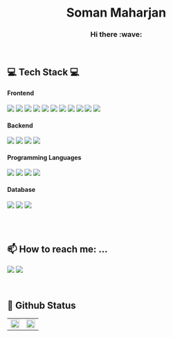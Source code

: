 <div align="center">
 <h1>
    Soman Maharjan
  </h1>
  <h3>
    Hi there :wave:  
  </h3>
  <br>
</div>

<h2> 💻 Tech Stack 💻 </h2>
  
<h4>Frontend</h4>
<p>
<img src="https://img.shields.io/badge/React-20232A?style=flat-square&logo=react&logoColor=61DAFB"/>
<img src="https://img.shields.io/badge/JavaScript-F7DF1E?style=flat-square&logo=javascript&logoColor=black"/>
<img src="https://img.shields.io/badge/TypeScript-007ACC?style=flat-square&logo=typescript&logoColor=white"/>
<img src="https://img.shields.io/badge/Redux-593D88?style=flat-square&logo=redux&logoColor=white"/>
<img src="https://img.shields.io/badge/React_Router-CA4245?style=flat-square&logo=react-router&logoColor=white"/>
<img src="https://img.shields.io/badge/Tailwind_CSS-38B2AC?style=flat-square&logo=tailwind-css&logoColor=white"/>
<img src="https://img.shields.io/badge/Sass-CC6699?style=flat-square&logo=sass&logoColor=white"/>
<img src="https://img.shields.io/badge/Bootstrap-563D7C?style=flat-square&logo=bootstrap&logoColor=white"/>
<img src="https://img.shields.io/badge/Material--UI-0081CB?style=flat-square&logo=material-ui&logoColor=white"/>
<img src="https://img.shields.io/badge/HTML5-E34F26?style=flat-square&logo=html5&logoColor=white"/>
<img src="https://img.shields.io/badge/CSS-239120?&style=flat-square&logo=css3&logoColor=white"/>
</p>

<h4>Backend</h4>
<p>
<img src="https://img.shields.io/badge/Laravel-FF2D20?style=flat-square&logo=laravel&logoColor=white"/>
<img src="https://img.shields.io/badge/PHP-777BB4?style=flat-square&logo=php&logoColor=white"/>
<img src="https://img.shields.io/badge/Wordpress-21759B?style=flat-square&logo=wordpress&logoColor=white"/>
<img src="https://img.shields.io/badge/Go-00ADD8?style=flat-square&logo=go&logoColor=white"/>
</p>

<h4>Programming Languages</h4>
<p>
<img src="https://img.shields.io/badge/C++-00599C?style=flat-square&logo=C%2B%2B&logoColor=white"/>
<img src="https://img.shields.io/badge/C-A8B9CC?style=flat-square&logo=C&logoColor=white"/>
<img src="https://img.shields.io/badge/Java-ED8B00?style=flat-square&logo=java&logoColor=white"/>
<img src="https://img.shields.io/badge/Python-14354C?style=flat-square&logo=python&logoColor=white"/>
</p>

<h4>Database</h4>
<p>
<img src="https://img.shields.io/badge/MySQL-00000F?style=flat-square&logo=mysql&logoColor=white"/>
<img src="https://img.shields.io/badge/Neo4j-018bff?style=flat-square&logo=neo4j&logoColor=white"/>
<img src="https://img.shields.io/badge/MongoDB-4EA94B?style=flat-square&logo=mongodb&logoColor=white"/>
</p>

<br><br>
<h2>📫 How to reach me: ...</h2>
<p>
<a href="mailto:maharjansoman@yahoo.com"><img src="https://img.shields.io/badge/Yahoo!-6001D2?style=flat-square&logo=Yahoo!&logoColor=white"/></a>
<a href="https://www.linkedin.com/in/soman-maharjan-3653021b8/"><img src="https://img.shields.io/badge/LinkedIn-0077B5?style=flat-square&logo=linkedin&logoColor=white"/></a>
</p>

<br>
<h2>📼 Github Status</h2>
<table><tr><td valign="top" width="50%">
<img src="https://github-readme-stats.vercel.app/api?username=soman-maharjan&show_icons=true&count_private=true&hide_border=true" align="center" style="width: 100%" />
</td><td valign="top" width="50%">
<img src="https://github-readme-stats.vercel.app/api/top-langs/?username=soman-maharjan&hide_border=true&layout=compact" align="center" style="width: 100%" />
</td></tr></table> 
</br> 
<!-- <img src=""/>
<img src=""/>
<img src=""/>
<img src=""/>
   -->
 
  
<!--     ![JavaScript](https://img.shields.io/badge/javascript-%23323330.svg?style=for-the-badge&logo=javascript&logoColor=%23F7DF1E) 
    ![Redux](https://img.shields.io/badge/redux-%23593d88.svg?style=for-the-badge&logo=redux&logoColor=white)  -->

<!--
**soman-maharjan/soman-maharjan** is a ✨ _special_ ✨ repository because its `README.md` (this file) appears on your GitHub profile.

Here are some ideas to get you started:

- 🔭 I’m currently working on ...
- 🌱 I’m currently learning ...
- 👯 I’m looking to collaborate on ...
- 🤔 I’m looking for help with ...
- 💬 Ask me about ...
- 📫 How to reach me: ...
- 😄 Pronouns: ...
- ⚡ Fun fact: ...
-->
